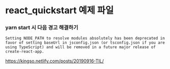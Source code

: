 # react_quickstart 예제 파일

### yarn start 시 다음 경고 해결하기
~~~
Setting NODE_PATH to resolve modules absolutely has been deprecated in favor of setting baseUrl in jsconfig.json (or tsconfig.json if you are using TypeScript) and will be removed in a future major release of create-react-app.
~~~

https://kingso.netlify.com/posts/20190916-TIL/
